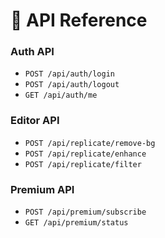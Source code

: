 # 🔌 API Reference

### Auth API
- `POST /api/auth/login`
- `POST /api/auth/logout`
- `GET /api/auth/me`

### Editor API
- `POST /api/replicate/remove-bg`
- `POST /api/replicate/enhance`
- `POST /api/replicate/filter`

### Premium API
- `POST /api/premium/subscribe`
- `GET /api/premium/status`
